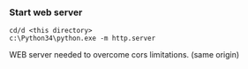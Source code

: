 ### Start web server

    cd/d <this directory>
    c:\Python34\python.exe -m http.server

WEB server needed to overcome cors limitations.
(same origin)
